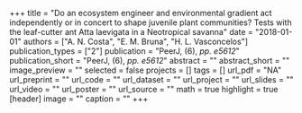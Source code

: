 +++
title = "Do an ecosystem engineer and environmental gradient act independently or in concert to shape juvenile plant communities? Tests with the leaf-cutter ant Atta laevigata in a Neotropical savanna"
date = "2018-01-01"
authors = ["A. N. Costa", "E. M. Bruna", "H. L. Vasconcelos"]
publication_types = ["2"]
publication = "PeerJ, (6), _pp. e5612_"
publication_short = "PeerJ, (6), _pp. e5612_"
abstract = ""
abstract_short = ""
image_preview = ""
selected = false
projects = []
tags = []
url_pdf = "NA"
url_preprint = ""
url_code = ""
url_dataset = ""
url_project = ""
url_slides = ""
url_video = ""
url_poster = ""
url_source = ""
math = true
highlight = true
[header]
image = ""
caption = ""
+++
